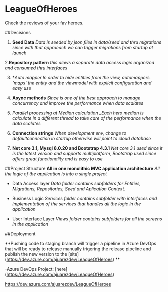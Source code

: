 # LeagueOfHeroes
Check the reviews of your fav heroes.

##Decisions
1. **Seed Data**
_Data is seeded by json files in data/seed and thru migrations since with that approeach we can trigger migrations from startup at launch_

2.**Repository pattern**
_this alows a separate data access logic organized and consumed thru interfaces_

3. **Auto mapper*
_In order to hide entities from the view, automappers 'maps' the entity and the viewmodel with explicit configuration and easy use_

4. **Async methods**
_Since is one of the best approach to manage concurrency and improve the performance when data scalates_

5. **Parallel processing at Median calculation*
_Each hero median is calculate in a different thread to take care of the performance when the data scalates*

6. **Connection strings**
_When development env, change to defaultconnection in startup otherwise will point to cloud database_

7. **Net core 3.1, Mysql 8.0.20 and Bootstrap 4.3.1**
_Net core 3.1 used since it is the latest version and supports multiplatform, Bootstrap used since offers great functionality and is easy to use_

##Project Structure
**All in one monolithic MVC application architecture**
_All the logic of the application is into a single project_

* Data Access layer
_Data folder contains subfolders for Entities, Migrations, Repositories, Seed and Aplication Context._

* Business Logic
_Services folder contains subfolder with interfaces and implementation of the services that handles all the logic in the application_

* User Interface Layer
_Views folder contains subfolders for all the screens in the application_

##Deployment

**Pushing code to staging branch will trigger a pipeline in Azure DevOps that will be ready to release manually trigering the release pipeline and publish the new version to the [site] (https://dev.azure.com/ajuarezdev/LeagueOfHeroes) **

-Azure DevOps Project: [here] (https://dev.azure.com/ajuarezdev/LeagueOfHeroes)


https://dev.azure.com/ajuarezdev/LeagueOfHeroes
